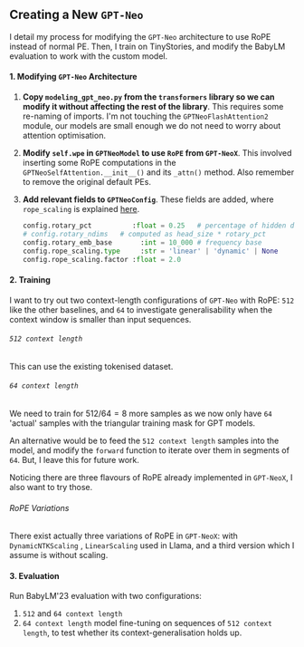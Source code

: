 
## Creating a New `GPT-Neo` 
I detail my process for modifying the `GPT-Neo` architecture to use RoPE instead of normal PE. Then, I train on TinyStories, and modify the BabyLM evaluation to work with the custom model. 

#### 1. Modifying `GPT-Neo` Architecture 

1. **Copy `modeling_gpt_neo.py` from the `transformers` library so we can modify it without affecting the rest of the library**. This requires some re-naming of imports. I'm not touching the `GPTNeoFlashAttention2` module, our models are small enough we do not need to worry about attention optimisation. 

2. **Modify `self.wpe` in `GPTNeoModel` to use `RoPE` from `GPT-NeoX`**. This involved inserting some RoPE computations in the `GPTNeoSelfAttention.__init__()` and its `_attn()` method. Also remember to remove the original default PEs. 

3. **Add relevant fields to `GPTNeoConfig`**. These fields are added, where `rope_scaling` is explained [here](https://www.reddit.com/r/LocalLLaMA/comments/14mrgpr/dynamically_scaled_rope_further_increases/).

    ```python 
    config.rotary_pct          :float = 0.25   # percentage of hidden dims to allocate to RoPE
    # config.rotary_ndims   # computed as head_size * rotary_pct
    config.rotary_emb_base       :int = 10_000 # frequency base
    config.rope_scaling.type     :str = 'linear' | 'dynamic' | None
    config.rope_scaling.factor :float = 2.0
    ```

#### 2. Training 
I want to try out two context-length configurations of `GPT-Neo` with RoPE: `512` like the other baselines, and `64` to investigate generalisability when the context window is smaller than input sequences. 

###### `512 context length`
This can use the existing tokenised dataset.

###### `64 context length`
We need to train for $512 / 64 = 8$ more samples as we now only have `64` 'actual' samples with the triangular training mask for GPT models. 

An alternative would be to feed the `512 context length` samples into the model, and modify the `forward` function to iterate over them in segments of `64`. But, I leave this for future work. 

Noticing there are three flavours of RoPE already implemented in `GPT-NeoX`, I also want to try those. 

###### RoPE Variations
There exist actually three variations of RoPE in `GPT-NeoX`: with `DynamicNTKScaling` , `LinearScaling` used in Llama, and a third version which I assume is without scaling. 

#### 3. Evaluation 
Run BabyLM'23 evaluation with two configurations: 

1. `512` and `64 context length`
2. `64 context length` model fine-tuning on sequences of `512 context length`, to test whether its context-generalisation holds up.


